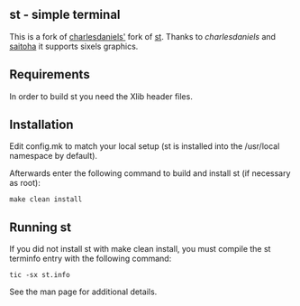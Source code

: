 st - simple terminal
--------------------
This is a fork of [charlesdaniels'](https://github.com/charlesdaniels/st) fork of [st](https://st.suckless.org/).
Thanks to *charlesdaniels* and [saitoha](https://gist.github.com/saitoha/70e0fdf22e3e8f63ce937c7f7da71809) it supports sixels graphics.

Requirements
------------
In order to build st you need the Xlib header files.

Installation
------------
Edit config.mk to match your local setup (st is installed into
the /usr/local namespace by default).

Afterwards enter the following command to build and install st (if
necessary as root):

    make clean install


Running st
----------
If you did not install st with make clean install, you must compile
the st terminfo entry with the following command:

    tic -sx st.info

See the man page for additional details.


